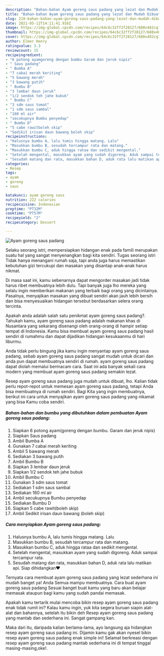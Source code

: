```yaml
---
description: "Bahan-bahan Ayam goreng saus padang yang lezat dan Mudah Dibuat"
title: "Bahan-bahan Ayam goreng saus padang yang lezat dan Mudah Dibuat"
slug: 219-bahan-bahan-ayam-goreng-saus-padang-yang-lezat-dan-mudah-dibuat
date: 2021-05-12T14:11:41.916Z
image: https://img-global.cpcdn.com/recipes/64c6c32ff2f28127/680x482cq70/ayam-goreng-saus-padang-foto-resep-utama.jpg
thumbnail: https://img-global.cpcdn.com/recipes/64c6c32ff2f28127/680x482cq70/ayam-goreng-saus-padang-foto-resep-utama.jpg
cover: https://img-global.cpcdn.com/recipes/64c6c32ff2f28127/680x482cq70/ayam-goreng-saus-padang-foto-resep-utama.jpg
author: Elmer Henry
ratingvalue: 3.3
reviewcount: 15
recipeingredient:
- "6 potong ayamgoreng dengan bumbu Garam dan jeruk nipis"
- " Saus padang"
- " Bumba A"
- "7 cabai merah keriting"
- "5 bawang merah"
- "3 bawang putih"
- " Bumbu B"
- "3 lembar daun jeruk"
- "1/2 sendok teh jahe bubuk"
- " Bumbu C"
- "3 sdm saus tomat"
- "1 sdm saus sambal"
- "160 ml air"
- "secukupnya Bumbu penyedap"
- " Bumbu D"
- "5 cabe rawitboleh skip"
- "Sedikit irisan daun bawang boleh skip"
recipeinstructions:
- "Halusnya bumbu A, lalu tumis hingga matang. Lalu"
- "Masukkan bumbu B, sesudah tercampur rata dan matang."
- "Masukkan bumbu C, aduk hingga rataa dan sedikit mengental."
- "Setelah mengental, masukkan ayam yang sudah digoreng. Aduk sampai tercampur rata."
- "Sesudah matang dan rata, masukkan bahan D, aduk rata lalu matikan api. Siap dihidangkan❤️"
categories:
- Resep
tags:
- ayam
- goreng
- saus

katakunci: ayam goreng saus 
nutrition: 222 calories
recipecuisine: Indonesian
preptime: "PT32M"
cooktime: "PT57M"
recipeyield: "2"
recipecategory: Dessert

---
```



![Ayam goreng saus padang](https://img-global.cpcdn.com/recipes/64c6c32ff2f28127/680x482cq70/ayam-goreng-saus-padang-foto-resep-utama.jpg)

Selaku seorang istri, mempersiapkan hidangan enak pada famili merupakan suatu hal yang sangat menyenangkan bagi kita sendiri. Tugas seorang istri Tidak hanya menangani rumah saja, tapi anda juga harus memastikan kebutuhan gizi tercukupi dan masakan yang disantap anak-anak harus nikmat.

Di masa  saat ini, kamu sebenarnya dapat mengorder masakan jadi tidak harus ribet membuatnya lebih dulu. Tapi banyak juga lho mereka yang selalu ingin memberikan makanan yang terbaik bagi orang yang dicintainya. Pasalnya, menyajikan masakan yang dibuat sendiri akan jauh lebih bersih dan bisa menyesuaikan hidangan tersebut berdasarkan selera orang tercinta. 



Apakah anda adalah salah satu penikmat ayam goreng saus padang?. Tahukah kamu, ayam goreng saus padang adalah makanan khas di Nusantara yang sekarang disenangi oleh orang-orang di hampir setiap tempat di Indonesia. Kamu bisa membuat ayam goreng saus padang hasil sendiri di rumahmu dan dapat dijadikan hidangan kesukaanmu di hari liburmu.

Anda tidak perlu bingung jika kamu ingin menyantap ayam goreng saus padang, sebab ayam goreng saus padang sangat mudah untuk dicari dan anda pun dapat membuatnya sendiri di rumah. ayam goreng saus padang dapat diolah memalui bermacam cara. Saat ini ada banyak sekali cara modern yang membuat ayam goreng saus padang semakin lezat.

Resep ayam goreng saus padang juga mudah untuk dibuat, lho. Kalian tidak perlu repot-repot untuk memesan ayam goreng saus padang, tetapi Anda bisa membuatnya di rumah sendiri. Bagi Kita yang ingin membuatnya, berikut ini cara untuk menyajikan ayam goreng saus padang yang nikamat yang bisa Kamu coba sendiri.

<!--inarticleads1-->

##### Bahan-bahan dan bumbu yang dibutuhkan dalam pembuatan Ayam goreng saus padang:

1. Siapkan 6 potong ayam(goreng dengan bumbu. Garam dan jeruk nipis)
1. Siapkan  Saus padang
1. Ambil  Bumba A
1. Gunakan 7 cabai merah keriting
1. Ambil 5 bawang merah
1. Sediakan 3 bawang putih
1. Ambil  Bumbu B
1. Siapkan 3 lembar daun jeruk
1. Siapkan 1/2 sendok teh jahe bubuk
1. Ambil  Bumbu C
1. Gunakan 3 sdm saus tomat
1. Sediakan 1 sdm saus sambal
1. Sediakan 160 ml air
1. Ambil secukupnya Bumbu penyedap
1. Sediakan  Bumbu D
1. Siapkan 5 cabe rawit(boleh skip)
1. Ambil Sedikit irisan daun bawang (boleh skip)




<!--inarticleads2-->

##### Cara menyiapkan Ayam goreng saus padang:

1. Halusnya bumbu A, lalu tumis hingga matang. Lalu
1. Masukkan bumbu B, sesudah tercampur rata dan matang.
1. Masukkan bumbu C, aduk hingga rataa dan sedikit mengental.
1. Setelah mengental, masukkan ayam yang sudah digoreng. Aduk sampai tercampur rata.
1. Sesudah matang dan rata, masukkan bahan D, aduk rata lalu matikan api. Siap dihidangkan❤️




Ternyata cara membuat ayam goreng saus padang yang lezat sederhana ini mudah banget ya! Anda Semua mampu membuatnya. Cara buat ayam goreng saus padang Sesuai banget buat kamu yang baru akan belajar memasak ataupun bagi kamu yang sudah pandai memasak.

Apakah kamu tertarik mulai mencoba bikin resep ayam goreng saus padang enak tidak rumit ini? Kalau kamu ingin, yuk kita segera buruan siapin alat-alat dan bahannya, setelah itu bikin deh Resep ayam goreng saus padang yang mantab dan sederhana ini. Sangat gampang kan. 

Maka dari itu, daripada kalian berlama-lama, ayo langsung aja hidangkan resep ayam goreng saus padang ini. Dijamin kamu gak akan nyesel bikin resep ayam goreng saus padang enak simple ini! Selamat berkreasi dengan resep ayam goreng saus padang mantab sederhana ini di tempat tinggal masing-masing,oke!.


